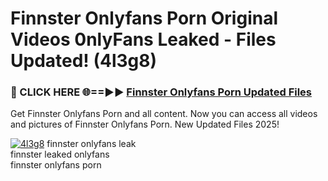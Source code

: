 # Finnster Onlyfans Porn Original Videos 0nlyFans Leaked - Files Updated! (4l3g8)

<h3>🔴 CLICK HERE 🌐==►► <a href="https://tinyurl.com/ms9xzufz" rel="nofollow">Finnster Onlyfans Porn Updated Files</a></h3>

Get Finnster Onlyfans Porn and all content. Now you can access all videos and pictures of Finnster Onlyfans Porn. New Updated Files 2025!

[![4l3g8](https://i.imgur.com/PQ7UWWw.gif)](https://tinyurl.com/ms9xzufz)
finnster onlyfans leak<br>
finnster leaked onlyfans<br>
finnster onlyfans porn